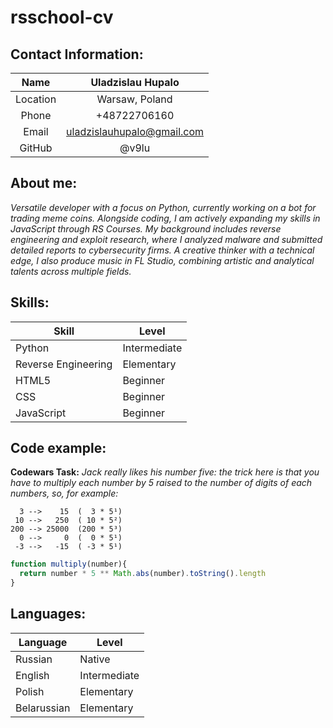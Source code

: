 # rsschool-cv

## Contact Information:

|   Name   |     Uladzislau Hupalo      |
| :------: | :------------------------: |
| Location |       Warsaw, Poland       |
|  Phone   |        +48722706160        |
|  Email   | uladzislauhupalo@gmail.com |
|  GitHub  |           @v9lu            |

## About me:
*Versatile developer with a focus on Python, currently working on a bot for trading meme coins. Alongside coding, I am actively expanding my skills in JavaScript through RS Courses. My background includes reverse engineering and exploit research, where I analyzed malware and submitted detailed reports to cybersecurity firms. A creative thinker with a technical edge, I also produce music in FL Studio, combining artistic and analytical talents across multiple fields.*

## Skills:

| Skill               | Level        |
| ------------------- | ------------ |
| Python              | Intermediate |
| Reverse Engineering | Elementary   |
| HTML5               | Beginner     |
| CSS                 | Beginner     |
| JavaScript          | Beginner     |

## Code example:
**Codewars Task:** *Jack really likes his number five: the trick here is that you have to multiply each number by 5 raised to the number of digits of each numbers, so, for example:*
```examples
  3 -->    15  (  3 * 5¹)
 10 -->   250  ( 10 * 5²)
200 --> 25000  (200 * 5³)
  0 -->     0  (  0 * 5¹)
 -3 -->   -15  ( -3 * 5¹)
```

```javascript
function multiply(number){
  return number * 5 ** Math.abs(number).toString().length
}
```

## Languages:

| Language    | Level        |
| ----------- | ------------ |
| Russian     | Native       |
| English     | Intermediate |
| Polish      | Elementary   |
| Belarussian | Elementary   |

